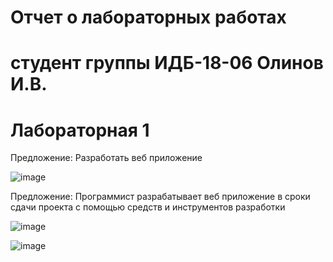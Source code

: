 # Отчет о лабораторных работах
# студент группы ИДБ-18-06 Олинов И.В. 

# Лабораторная 1

Предложение: Разработать веб приложение

![image](https://user-images.githubusercontent.com/62188765/134022244-52c21df1-def9-40cc-ac4d-07771b5779fb.png)

Предложение: Программист разрабатывает веб приложение в сроки сдачи проекта с помощью  средств и инструментов разработки

![image](https://user-images.githubusercontent.com/62188765/134022060-0cb98c88-d0e4-43be-9398-9b6ce83e6371.png)

![image](https://user-images.githubusercontent.com/62188765/134022885-36e9c2c9-be53-4a61-bf43-532eda48a280.png)
